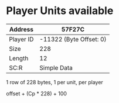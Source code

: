 #  Player Units available
Address   | 57F27C
----------|-------------
Player ID | -11322 (Byte Offset: 0)
Size 	  | 228
Length 	  | 12
SC:R      | Simple Data

1 row of 228 bytes, 1 per unit, per player

offset + (Cp * 228) + 100
